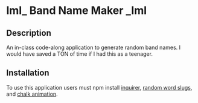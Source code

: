 # lml_ Band Name Maker _lml

## Description
An in-class code-along application to generate random band names. I would have saved a TON  of time if I had this as a teenager.


## Installation
To use this application users must npm install <a href="https://www.npmjs.com/package/inquirer">inquirer</a>, <a href="https://www.npmjs.com/package/random-word-slugs">random word slugs</a>, and <a href="https://www.npmjs.com/package/chalk-animation">chalk animation</a>.
